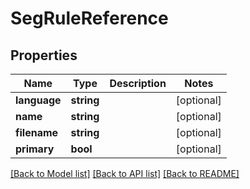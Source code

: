 # SegRuleReference

## Properties
Name | Type | Description | Notes
------------ | ------------- | ------------- | -------------
**language** | **string** |  | [optional] 
**name** | **string** |  | [optional] 
**filename** | **string** |  | [optional] 
**primary** | **bool** |  | [optional] 

[[Back to Model list]](../README.md#documentation-for-models) [[Back to API list]](../README.md#documentation-for-api-endpoints) [[Back to README]](../README.md)


